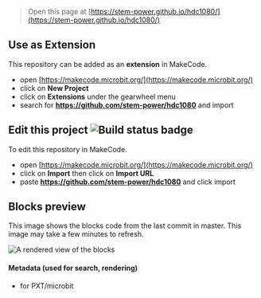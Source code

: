 
> Open this page at [https://stem-power.github.io/hdc1080/](https://stem-power.github.io/hdc1080/)

## Use as Extension

This repository can be added as an **extension** in MakeCode.

* open [https://makecode.microbit.org/](https://makecode.microbit.org/)
* click on **New Project**
* click on **Extensions** under the gearwheel menu
* search for **https://github.com/stem-power/hdc1080** and import

## Edit this project ![Build status badge](https://github.com/stem-power/hdc1080/workflows/MakeCode/badge.svg)

To edit this repository in MakeCode.

* open [https://makecode.microbit.org/](https://makecode.microbit.org/)
* click on **Import** then click on **Import URL**
* paste **https://github.com/stem-power/hdc1080** and click import

## Blocks preview

This image shows the blocks code from the last commit in master.
This image may take a few minutes to refresh.

![A rendered view of the blocks](https://github.com/stem-power/hdc1080/raw/master/.github/makecode/blocks.png)

#### Metadata (used for search, rendering)

* for PXT/microbit
<script src="https://makecode.com/gh-pages-embed.js"></script><script>makeCodeRender("{{ site.makecode.home_url }}", "{{ site.github.owner_name }}/{{ site.github.repository_name }}");</script>
